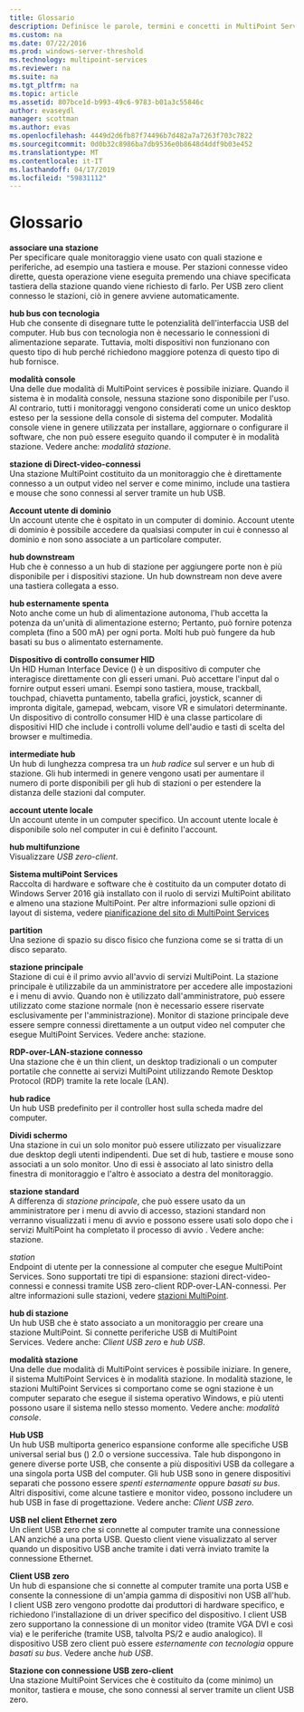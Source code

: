 ```yaml
---
title: Glossario
description: Definisce le parole, termini e concetti in MultiPoint Services
ms.custom: na
ms.date: 07/22/2016
ms.prod: windows-server-threshold
ms.technology: multipoint-services
ms.reviewer: na
ms.suite: na
ms.tgt_pltfrm: na
ms.topic: article
ms.assetid: 807bce1d-b993-49c6-9783-b01a3c55846c
author: evaseydl
manager: scottman
ms.author: evas
ms.openlocfilehash: 4449d2d6fb87f74496b7d482a7a7263f703c7822
ms.sourcegitcommit: 0d0b32c8986ba7db9536e0b8648d4ddf9b03e452
ms.translationtype: MT
ms.contentlocale: it-IT
ms.lasthandoff: 04/17/2019
ms.locfileid: "59831112"
---
```

# <a name="glossary"></a>Glossario
**associare una stazione**  
Per specificare quale monitoraggio viene usato con quali stazione e periferiche, ad esempio una tastiera e mouse. Per stazioni connesse video dirette, questa operazione viene eseguita premendo una chiave specificata tastiera della stazione quando viene richiesto di farlo. Per USB zero client connesso le stazioni, ciò in genere avviene automaticamente.  
  
**hub bus con tecnologia**  
Hub che consente di disegnare tutte le potenzialità dell'interfaccia USB del computer. Hub bus con tecnologia non è necessario le connessioni di alimentazione separate. Tuttavia, molti dispositivi non funzionano con questo tipo di hub perché richiedono maggiore potenza di questo tipo di hub fornisce.  
  
**modalità console**  
Una delle due modalità di MultiPoint services è possibile iniziare. Quando il sistema è in modalità console, nessuna stazione sono disponibile per l'uso. Al contrario, tutti i monitoraggi vengono considerati come un unico desktop esteso per la sessione della console di sistema del computer. Modalità console viene in genere utilizzata per installare, aggiornare o configurare il software, che non può essere eseguito quando il computer è in modalità stazione. Vedere anche: *modalità stazione*.  
  
**stazione di Direct-video-connessi**  
Una stazione MultiPoint costituito da un monitoraggio che è direttamente connesso a un output video nel server e come minimo, include una tastiera e mouse che sono connessi al server tramite un hub USB.  
  
**Account utente di dominio**  
Un account utente che è ospitato in un computer di dominio. Account utente di dominio è possibile accedere da qualsiasi computer in cui è connesso al dominio e non sono associate a un particolare computer.  
  
**hub downstream**  
Hub che è connesso a un hub di stazione per aggiungere porte non è più disponibile per i dispositivi stazione. Un hub downstream non deve avere una tastiera collegata a esso.  
  
**hub esternamente spenta**  
Noto anche come un hub di alimentazione autonoma, l'hub accetta la potenza da un'unità di alimentazione esterno; Pertanto, può fornire potenza completa (fino a 500 mA) per ogni porta. Molti hub può fungere da hub basati su bus o alimentato esternamente.  
  
**Dispositivo di controllo consumer HID**  
Un HID Human Interface Device () è un dispositivo di computer che interagisce direttamente con gli esseri umani. Può accettare l'input dal o fornire output esseri umani. Esempi sono tastiera, mouse, trackball, touchpad, chiavetta puntamento, tabella grafici, joystick, scanner di impronta digitale, gamepad, webcam, visore VR e simulatori determinante. Un dispositivo di controllo consumer HID è una classe particolare di dispositivi HID che include i controlli volume dell'audio e tasti di scelta del browser e multimedia.  
  
**intermediate hub**  
Un hub di lunghezza compresa tra un *hub radice* sul server e un hub di stazione. Gli hub intermedi in genere vengono usati per aumentare il numero di porte disponibili per gli hub di stazioni o per estendere la distanza delle stazioni dal computer.  
  
**account utente locale**  
Un account utente in un computer specifico. Un account utente locale è disponibile solo nel computer in cui è definito l'account.  
  
**hub multifunzione**  
Visualizzare *USB zero-client*.  
  
**Sistema multiPoint Services**  
Raccolta di hardware e software che è costituito da un computer dotato di Windows Server 2016 già installato con il ruolo di servizi MultiPoint abilitato e almeno una stazione MultiPoint. Per altre informazioni sulle opzioni di layout di sistema, vedere [pianificazione del sito di MultiPoint Services](MultiPoint-services-Site-Planning.md)  
  
**partition**  
Una sezione di spazio su disco fisico che funziona come se si tratta di un disco separato.  
  
**stazione principale**  
Stazione di cui è il primo avvio all'avvio di servizi MultiPoint. La stazione principale è utilizzabile da un amministratore per accedere alle impostazioni e i menu di avvio. Quando non è utilizzato dall'amministratore, può essere utilizzato come stazione normale (non è necessario essere riservate esclusivamente per l'amministrazione). Monitor di stazione principale deve essere sempre connessi direttamente a un output video nel computer che esegue MultiPoint Services. Vedere anche: stazione.  
  
**RDP-over-LAN-stazione connesso**  
Una stazione che è un thin client, un desktop tradizionali o un computer portatile che connette ai servizi MultiPoint utilizzando Remote Desktop Protocol (RDP) tramite la rete locale (LAN).  
  
**hub radice**  
Un hub USB predefinito per il controller host sulla scheda madre del computer.  
  
**Dividi schermo**  
Una stazione in cui un solo monitor può essere utilizzato per visualizzare due desktop degli utenti indipendenti. Due set di hub, tastiere e mouse sono associati a un solo monitor. Uno di essi è associato al lato sinistro della finestra di monitoraggio e l'altro è associato a destra del monitoraggio.  
  
**stazione standard**  
A differenza di *stazione principale*, che può essere usato da un amministratore per i menu di avvio di accesso, stazioni standard non verranno visualizzati i menu di avvio e possono essere usati solo dopo che i servizi MultiPoint ha completato il processo di avvio . Vedere anche: stazione.  
  
*station*  
Endpoint di utente per la connessione al computer che esegue MultiPoint Services. Sono supportati tre tipi di espansione: stazioni direct-video-connessi e connessi tramite USB zero-client RDP-over-LAN-connessi. Per altre informazioni sulle stazioni, vedere [stazioni MultiPoint](MultiPoint-services-Stations.md).  
  
**hub di stazione**  
Un hub USB che è stato associato a un monitoraggio per creare una stazione MultiPoint. Si connette periferiche USB di MultiPoint Services. Vedere anche: *Client USB zero* e *hub USB*.  
  
**modalità stazione**  
Una delle due modalità di MultiPoint services è possibile iniziare. In genere, il sistema MultiPoint Services è in modalità stazione. In modalità stazione, le stazioni MultiPoint Services si comportano come se ogni stazione è un computer separato che esegue il sistema operativo Windows, e più utenti possono usare il sistema nello stesso momento. Vedere anche: *modalità console*.  
  
**Hub USB**  
Un hub USB multiporta generico espansione conforme alle specifiche USB universal serial bus () 2.0 o versione successiva. Tale hub dispongono in genere diverse porte USB, che consente a più dispositivi USB da collegare a una singola porta USB del computer. Gli hub USB sono in genere dispositivi separati che possono essere *spenti esternamente* oppure *basati su bus*. Altri dispositivi, come alcune tastiere e monitor video, possono includere un hub USB in fase di progettazione. Vedere anche: *Client USB zero*.  
  
**USB nel client Ethernet zero**  
Un client USB zero che si connette al computer tramite una connessione LAN anziché a una porta USB. Questo client viene visualizzato al server quando un dispositivo USB anche tramite i dati verrà inviato tramite la connessione Ethernet.  
  
**Client USB zero**  
Un hub di espansione che si connette al computer tramite una porta USB e consente la connessione di un'ampia gamma di dispositivi non USB all'hub. I client USB zero vengono prodotte dai produttori di hardware specifico, e richiedono l'installazione di un driver specifico del dispositivo. I client USB zero supportano la connessione di un monitor video (tramite VGA DVI e così via) e le periferiche (tramite USB, talvolta PS/2 e audio analogico). Il dispositivo USB zero client può essere *esternamente con tecnologia* oppure *basati su bus*. Vedere anche *hub USB*.  
  
**Stazione con connessione USB zero-client**  
Una stazione MultiPoint Services che è costituito da (come minimo) un monitor, tastiera e mouse, che sono connessi al server tramite un client USB zero.  
  
